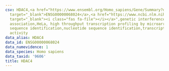 ```yaml
---
csv: HDAC4,<a href="https://www.ensembl.org/Homo_sapiens/Gene/Summary?db=core;g=ENSG00000068024"
  target="_blank">ENSG00000068024</a>,<a href="https://www.ncbi.nlm.nih.gov/pubmed/17216044"
  target="_blank"><i class="fas fa-file"></i></a>",genetic interference,functional
  association,HeLa, high throughput transcription profiling by microarray,nucleotide
  sequence identification,nucleotide sequence identification,transcriptional regulation,down-regulates
  activity
data_alias: HDAC4
data_id: ENSG00000068024
data_numevidence: 1
data_species: Homo sapiens
data_taxid: '9606'
title: HDAC4
---
```

